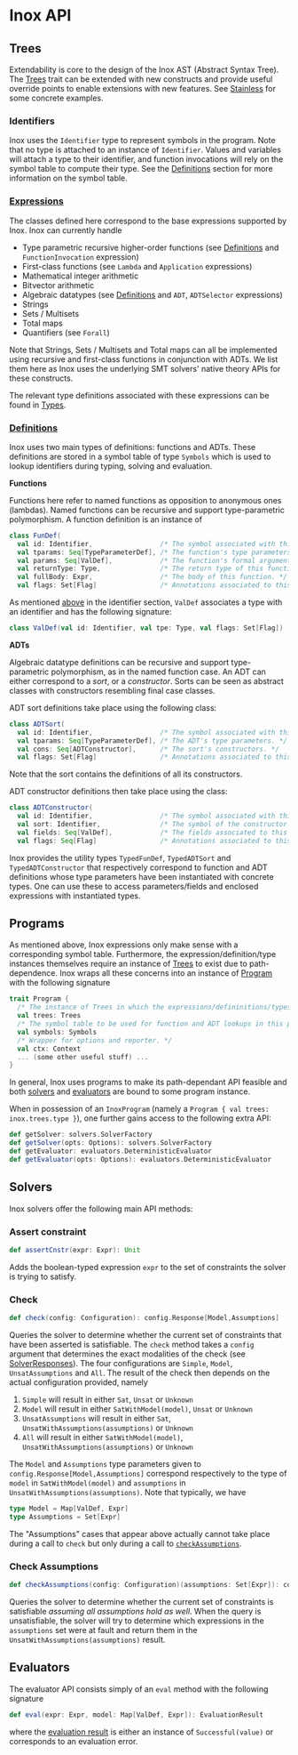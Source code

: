 Inox API
========

[//]: # (The documentation sources are stored in src/main/doc/, while doc/ contains the autogenerated version by `tut`.)

Trees
-----

Extendability is core to the design of the Inox AST (Abstract Syntax Tree).
The [Trees](/src/main/scala/inox/ast/Trees.scala) trait can be extended with
new constructs and provide useful override points to enable extensions with
new features. See [Stainless](https://github.com/epfl-lara/stainless) for some
concrete examples.

### Identifiers

Inox uses the `Identifier` type to represent symbols in the program. Note that
no type is attached to an instance of `Identifier`. Values and variables will
attach a type to their identifier, and function invocations will rely on the
symbol table to compute their type. See the [Definitions](#definitions) section
for more information on the symbol table.

### [Expressions](/src/main/scala/inox/ast/Expressions.scala)

The classes defined here correspond to the base expressions supported by Inox.
Inox can currently handle
- Type parametric recursive higher-order functions (see [Definitions](#definitions) and `FunctionInvocation` expression)
- First-class functions (see `Lambda` and `Application` expressions)
- Mathematical integer arithmetic
- Bitvector arithmetic
- Algebraic datatypes (see [Definitions](#definitions) and `ADT`, `ADTSelector` expressions)
- Strings
- Sets / Multisets
- Total maps
- Quantifiers (see `Forall`)

Note that Strings, Sets / Multisets and Total maps can all be implemented using
recursive and first-class functions in conjunction with ADTs. We list them here as
Inox uses the underlying SMT solvers' native theory APIs for these constructs.

The relevant type definitions associated with these expressions can be found in
[Types](/src/main/scala/inox/ast/Types.scala).

### [Definitions](/src/main/scala/inox/ast/Definitions.scala)

Inox uses two main types of definitions: functions and ADTs. These definitions
are stored in a symbol table of type `Symbols` which is used to lookup identifiers
during typing, solving and evaluation.

__Functions__

Functions here refer to named functions as opposition to anonymous ones (lambdas).
Named functions can be recursive and support type-parametric polymorphism. A
function definition is an instance of
```scala
class FunDef(
  val id: Identifier,                 /* The symbol associated with this function. */
  val tparams: Seq[TypeParameterDef], /* The function's type parameters. */
  val params: Seq[ValDef],            /* The function's formal arguments. */
  val returnType: Type,               /* The return type of this function. */
  val fullBody: Expr,                 /* The body of this function. */
  val flags: Set[Flag]                /* Annotations associated to this definition. */)
```
As mentioned [above](#identifiers) in the identifier section, `ValDef` associates
a type with an identifier and has the following signature:
```scala
class ValDef(val id: Identifier, val tpe: Type, val flags: Set[Flag])
```

__ADTs__

Algebraic datatype definitions can be recursive and support type-parametric polymorphism,
as in the named function case. An ADT can either correspond to a *sort*, or a *constructor*.
Sorts can be seen as abstract classes with constructors resembling final case classes.

ADT sort definitions take place using the following class:
```scala
class ADTSort(
  val id: Identifier,                 /* The symbol associated with this ADT sort. */
  val tparams: Seq[TypeParameterDef], /* The ADT's type parameters. */
  val cons: Seq[ADTConstructor],      /* The sort's constructors. */
  val flags: Set[Flag]                /* Annotations associated to this definition. */)
```
Note that the sort contains the definitions of all its constructors.

ADT constructor definitions then take place using the class:
```scala
class ADTConstructor(
  val id: Identifier,                 /* The symbol associated with this ADT sort. */
  val sort: Identifier,               /* The symbol of the constructor's sort. */
  val fields: Seq[ValDef],            /* The fields associated to this constructor. */
  val flags: Seq[Flag]                /* Annotations associated to this constructor. */)
```

Inox provides the utility types `TypedFunDef`, `TypedADTSort` and `TypedADTConstructor`
that respectively correspond to function and ADT definitions whose type parameters have
been instantiated with concrete types. One can use these to access parameters/fields and
enclosed expressions with instantiated types.

Programs
--------

As mentioned above, Inox expressions only make sense with a corresponding symbol table.
Furthermore, the expression/definition/type instances themselves require an instance of
[Trees](/src/main/scala/inox/ast/Trees.scala) to exist due to path-dependence. Inox wraps
all these concerns into an instance of [Program](/src/main/scala/inox/Program.scala) with
the following signature
```scala
trait Program {
  /* The instance of Trees in which the expressions/defininitions/types of this program live. */
  val trees: Trees
  /* The symbol table to be used for function and ADT lookups in this program. */
  val symbols: Symbols
  /* Wrapper for options and reporter. */
  val ctx: Context
  ... (some other useful stuff) ...
}
```
In general, Inox uses programs to make its path-dependant API feasible and both [solvers](#solvers)
and [evaluators](#evaluators) are bound to some program instance.

When in possession of an `InoxProgram` (namely a `Program { val trees: inox.trees.type }`), one
further gains access to the following extra API:
```scala
def getSolver: solvers.SolverFactory
def getSolver(opts: Options): solvers.SolverFactory
def getEvaluator: evaluators.DeterministicEvaluator
def getEvaluator(opts: Options): evaluators.DeterministicEvaluator
```

Solvers
-------

Inox solvers offer the following main API methods:

### Assert constraint
```scala
def assertCnstr(expr: Expr): Unit
```

Adds the boolean-typed expression `expr` to the set of constraints the solver is trying to satisfy.

### Check
```scala
def check(config: Configuration): config.Response[Model,Assumptions]
```

Queries the solver to determine whether the current set of constraints that have been asserted is
satisfiable. The `check` method takes a `config` argument that determines the exact modalities of the
check (see [SolverResponses](/src/main/scala/inox/solvers/SolverResponses.scala)).
The four configurations are `Simple`, `Model`, `UnsatAssumptions` and `All`.
The result of the check then depends on the actual configuration provided, namely

1. `Simple` will result in either `Sat`, `Unsat` or `Unknown`
2. `Model` will result in either `SatWithModel(model)`, `Unsat` or `Unknown`
3. `UnsatAssumptions` will result in either `Sat`, `UnsatWithAssumptions(assumptions)` or `Unknown`
4. `All` will result in either `SatWithModel(model)`, `UnsatWithAssumptions(assumptions)` or `Unknown`

The `Model` and `Assumptions` type parameters given to `config.Response[Model,Assumptions]` correspond
respectively to the type of `model` in `SatWithModel(model)` and `assumptions` in
`UnsatWithAssumptions(assumptions)`. Note that typically, we have
```scala
type Model = Map[ValDef, Expr]
type Assumptions = Set[Expr]
```

The "Assumptions" cases that appear above actually cannot take place during a call to `check` but
only during a call to [`checkAssumptions`](#check-assumptions).

### Check Assumptions
```scala
def checkAssumptions(config: Configuration)(assumptions: Set[Expr]): config.Response[Model, Assumptions]
```

Queries the solver to determine whether the current set of constraints is satisfiable *assuming all
assumptions hold as well*. When the query is unsatisfiable, the solver will try to determine which
expressions in the `assumptions` set were at fault and return them in the
`UnsatWithAssumptions(assumptions)` result.

Evaluators
----------

The evaluator API consists simply of an `eval` method with the following signature
```scala
def eval(expr: Expr, model: Map[ValDef, Expr]): EvaluationResult
```
where the [evaluation result](/src/main/scala/inox/evaluators/EvaluationResults.scala)
is either an instance of `Successful(value)` or corresponds to an evaluation error.
